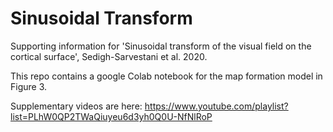 # Sinusoidal Transform
Supporting information for 'Sinusoidal transform of the visual field on the cortical surface', Sedigh-Sarvestani et al. 2020.

This repo contains a google Colab notebook for the map formation model in Figure 3. 

Supplementary videos are here: https://www.youtube.com/playlist?list=PLhW0QP2TWaQiuyeu6d3yh0Q0U-NfNlRoP

